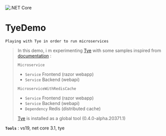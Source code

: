 ![.NET Core](https://github.com/aimenux/TyeDemo/workflows/.NET%20Core/badge.svg)
# TyeDemo
```
Playing with Tye in order to run microservices
```

> In this demo, i m experimenting [Tye](https://github.com/dotnet/tye) with some samples inspired from [documentation](https://github.com/dotnet/tye/tree/master/docs) :
>
> `Microservice`
> - `Service` Frontend (razor webapp)
> - `Service` Backend (webapi)
>
> `MicroserviceWithRedisCache`
> - `Service` Frontend (razor webapp)
> - `Service` Backend (webapi)
> - `Dependency` Redis (distributed cache)
>
> [Tye](https://github.com/dotnet/tye) is installed as a global tool (0.4.0-alpha.20371.1)

**`Tools`** : vs19, net core 3.1, tye